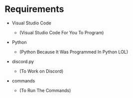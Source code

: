 
# Requirements
- Visual Studio Code
  - (Visual Studio Code For You To Program)

- Python
  - (Python Because It Was Programmed In Python LOL)

- discord.py
  - (To Work on Discord)

- commands
  - (To Run The Commands)
